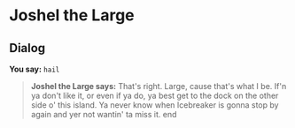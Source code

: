 # Joshel the Large
## Dialog

**You say:** `hail`



>**Joshel the Large says:** That's right.  Large, cause that's what I be.  If'n ya don't like it, or even if ya do, ya best get to the dock on the other side o' this island.  Ya never know when Icebreaker is gonna stop by again and yer not wantin' ta miss it.
end
